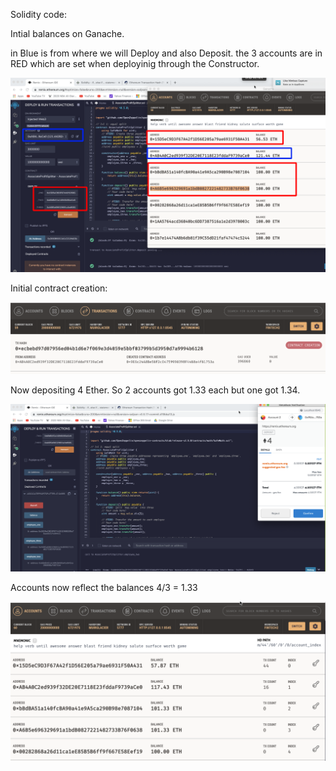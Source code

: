 



Solidity code:

[](https://gist.github.com/rchak007/b657bbab479359f0b83268dce6e451e5)



















Intial balances on Ganache.

in Blue is from where we will Deploy and also Deposit. the 3 accounts are in RED which are set when deployinig through the Constructor.

![image-20210908224010571](Images/deploy2.png)







Initial contract creation:

![image-20210908224921775](Images/deploy3.png)





Now depositing 4 Ether. So 2 accounts got 1.33 each but one got 1.34.

![image-20210908225021080](Images/deposit.png)



Accounts now reflect the balances 4/3 = 1.33

![image-20210908225110975](Images/depost_result.png)



